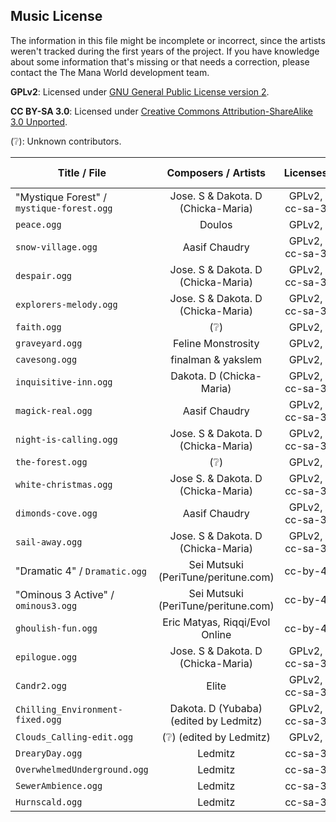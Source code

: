 ## Music License

The information in this file might be incomplete or incorrect,
since the artists weren't tracked during the first years of the project.
If you have knowledge about some information that's missing or that
needs a correction, please contact the The Mana World development team.

**GPLv2**: Licensed under [GNU General Public License version 2](
http://www.gnu.org/licenses/gpl-2.0.html).

**CC BY-SA 3.0**: Licensed under [Creative Commons Attribution-ShareAlike 3.0 Unported](
http://creativecommons.org/licenses/by-sa/3.0/).

(:grey_question:): Unknown contributors.


 Title / File | Composers / Artists | Licenses | Date Created
 ------------ |:-------------------:|:-------:|:-----------:
"Mystique Forest" / `mystique-forest.ogg`  | Jose. S & Dakota. D (Chicka-Maria)        | GPLv2, cc-sa-3           | 2013
`peace.ogg`                                | Doulos                                    | GPLv2,                   | 2004
`snow-village.ogg`                         | Aasif Chaudry                             | GPLv2, cc-sa-3           | 2008
`despair.ogg`                              | Jose. S & Dakota. D (Chicka-Maria)        | GPLv2, cc-sa-3           | (:grey_question:)
`explorers-melody.ogg`                     | Jose. S & Dakota. D (Chicka-Maria)        | GPLv2, cc-sa-3           | (:grey_question:)
`faith.ogg`                                | (:grey_question:)                         | GPLv2,                   | (:grey_question:)
`graveyard.ogg`                            | Feline Monstrosity                        | GPLv2,                   | (:grey_question:)
`cavesong.ogg`                             | finalman & yakslem                        | GPLv2,                   | (:grey_question:)
`inquisitive-inn.ogg`                      | Dakota. D (Chicka-Maria)                  | GPLv2, cc-sa-3           | (:grey_question:)
`magick-real.ogg`                          | Aasif Chaudry                             | GPLv2, cc-sa-3           | 2003
`night-is-calling.ogg`                     | Jose. S & Dakota. D (Chicka-Maria)        | GPLv2, cc-sa-3           | (:grey_question:)
`the-forest.ogg`                           | (:grey_question:)                         | GPLv2,                   | (:grey_question:)
`white-christmas.ogg`                      | Jose S. & Dakota. D (Chicka-Maria)        | GPLv2, cc-sa-3           | (:grey_question:)
`dimonds-cove.ogg`                         | Aasif Chaudry                             | GPLv2, cc-sa-3           | 2008
`sail-away.ogg`                            | Jose. S & Dakota. D (Chicka-Maria)        | GPLv2, cc-sa-3           | 2014-04-23
"Dramatic 4" / `Dramatic.ogg`              | Sei Mutsuki (PeriTune/peritune.com)       | cc-by-4                  | 2019
"Ominous 3 Active" / `ominous3.ogg`        | Sei Mutsuki (PeriTune/peritune.com)       | cc-by-4                  | (:grey_question:)
`ghoulish-fun.ogg`                         | Eric Matyas, Riqqi/Evol Online            | cc-by-4                  | 2019
`epilogue.ogg`                             | Jose. S & Dakota. D (Chicka-Maria)        | GPLv2, cc-sa-3           | 2020
`Candr2.ogg`                               | Elite                                     | GPLv2, cc-sa-3           | (:grey_question:)
`Chilling_Environment-fixed.ogg`           | Dakota. D (Yubaba) (edited by Ledmitz)    | GPLv2, cc-sa-3           | 2011
`Clouds_Calling-edit.ogg`                  | (:grey_question:) (edited by Ledmitz)     | GPLv2,                   | (:grey_question:)
`DrearyDay.ogg`                            | Ledmitz                                   | cc-sa-3                  | 2015
`OverwhelmedUnderground.ogg`               | Ledmitz                                   | cc-sa-3                  | 2015
`SewerAmbience.ogg`                        | Ledmitz                                   | cc-sa-3                  | 2018
`Hurnscald.ogg`                            | Ledmitz                                   | cc-sa-3                  | 2020
